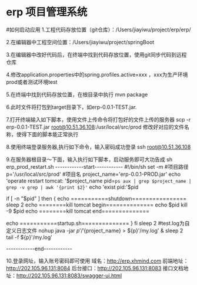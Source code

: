 # erp 项目管理系统

#如何启动应用
1.工程代码存放位置（git仓库）：/Users/jiayiwu/project/erp/erp/

2.在编辑器中工程空间位置：/Users/jiayiwu/project/springBoot

3.在编辑器中改好代码后，在终端中找到代码存放位置，使用git同步代码到远程仓库

4.修改application.properties中的spring.profiles.active=xxx ，xxx为生产环境prod或者测试环境test

5.在终端中找到代码存放位置，在根目录中执行 mvn package

6.此时文件将打包到target目录下，如erp-0.0.1-TEST.jar.

7.打开终端输入如下脚本，使用文件上传命令将打包好的文件上传的服务器
scp -r erp-0.0.1-TEST.jar root@10.51.36.108:/usr/local/src/prod
修改好对应的文件名称，使得下面的脚本能正常执行

8.使用终端登录服务器,执行如下命令，输入密码成功登录
ssh root@10.51.36.108

9.在服务器根目录～下面，输入执行如下脚本，启动服务即可大功告成
sh erp_prod_restart.sh
------------start------------
#!/bin/sh
set -m
#项目路径
p='/usr/local/src/prod'
#项目名
project_name='erp-0.0.1-PROD.jar'
echo 'operate restart tomcat: '$project_name
pid=`ps aux | grep $project_name | grep -v grep | awk '{print $2}'`
echo 'exist pid:'$pid

if [ -n "$pid" ]
then
{
  echo ===========shutdown================
  sleep 2
  echo ========kill tomcat begin==============
  echo $pid
  kill -9 $pid
  echo ========kill tomcat end==============
    
  echo ===========startup.sh==============
}
fi
sleep 2
#test.log为自定义日志文件
nohup java -jar ${p}'/'${project_name} > ${p}'/my.log' &
sleep 2
tail -f ${p}'/my.log'

------------end------------

10.登录网址，输入账号密码即可使用
域名：http://erp.xhmind.com 
前端地址：http://202.105.96.131:8084 
后台接口：http://202.105.96.131:8083
接口文档地址：http://202.105.96.131:8083/swagger-ui.html